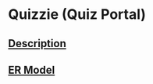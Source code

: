 # Quizzie (Quiz Portal)
## [Description](https://github.com/avnishranwa7/Quiz/blob/main/Description) 
## [ER Model](https://github.com/avnishranwa7/Quiz/blob/main/ER%20Model.png)
